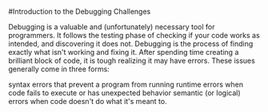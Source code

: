 #Introduction to the Debugging Challenges

Debugging is a valuable and (unfortunately) necessary tool for programmers. It follows the testing phase of checking if your code works as intended, and discovering it does not. Debugging is the process of finding exactly what isn't working and fixing it. After spending time creating a brilliant block of code, it is tough realizing it may have errors. These issues generally come in three forms:

syntax errors that prevent a program from running
runtime errors when code fails to execute or has unexpected behavior
semantic (or logical) errors when code doesn't do what it's meant to.